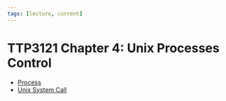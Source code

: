```yaml
---
tags: [lecture, current]
---
```


# TTP3121 Chapter 4: Unix Processes Control

- [Process](202210062301.md)
- [Unix System Call](202210062303.md)
